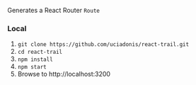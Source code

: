 Generates a React Router  `Route`

### Local
1. `git clone https://github.com/uciadonis/react-trail.git`
2. `cd react-trail`
3. `npm install`
4. `npm start`
5. Browse to http://localhost:3200